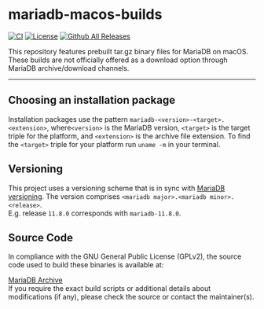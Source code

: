 # mariadb-macos-builds

[![CI](https://github.com/musa11971/mariadb-macos-builds/actions/workflows/ci.yml/badge.svg?branch=main)](https://github.com/musa11971/mariadb-macos-builds/actions?query=workflow%3Aci+branch%3Amain)
[![License](https://img.shields.io/github/license/musa11971/mariadb-macos-builds)](./LICENSE)
[![Github All Releases](https://img.shields.io/github/downloads/musa11971/mariadb-macos-builds/total.svg)]()

This repository features prebuilt tar.gz binary files for MariaDB on macOS. These builds are not officially offered as a download option through MariaDB archive/download channels.

---

## Choosing an installation package
Installation packages use the pattern `mariadb-<version>-<target>.<extension>`, where`<version>` is the
MariaDB version, `<target>` is the target triple for the platform, and `<extension>` is the archive file
extension.  To find the `<target>` triple for your platform run `uname -m` in your terminal.

## Versioning
This project uses a versioning scheme that is in sync with [MariaDB versioning](https://mariadb.com/kb/en/mariadb-release-model/).
The version comprises `<mariadb major>.<mariadb minor>.<release>`.  
E.g. release `11.8.0` corresponds with `mariadb-11.8.0`.

## Source Code
In compliance with the GNU General Public License (GPLv2), the source code used to build these binaries is available at:  

[MariaDB Archive](https://archive.mariadb.org/)  
If you require the exact build scripts or additional details about modifications (if any), please check the source or contact the maintainer(s).